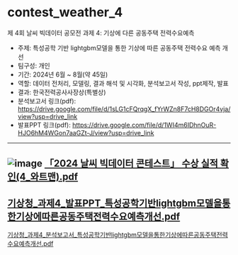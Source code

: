 # contest_weather_4
제 4회 날씨 빅데이터 공모전 과제 4: 기상에 다른 공동주택 전력수요예측
- 주제: 특성공학 기반 lightgbm모델을 통한 기상에 따른 공동주택 전력수요 예측 개선
- 팀구성: 개인
- 기간: 2024년 6월 ~ 8월(약 45일)
- 역할: 데이터 전처리, 모델링, 결과 해석 및 시각화, 분석보고서 작성, ppt제작, 발표
- 결과: 한국전력공사사장상(특별상)
- 분석보고서 링크(pdf): https://drive.google.com/file/d/1sLG1cFQrqgX_fYrWZn8F7cH8DGOr4vja/view?usp=drive_link
- 발표PPT 링크(pdf): https://drive.google.com/file/d/1WI4m6IDhnOuR-HJO6hM4WGon7aaGZt-J/view?usp=drive_link
---
  ![image](https://github.com/user-attachments/assets/bb4b3c07-6fed-4cb0-a0f8-0202e715ae36)
[「2024 날씨 빅데이터 콘테스트」 수상 실적 확인(4_와트맨).pdf](https://github.com/user-attachments/files/16675569/2024.4_.pdf)
---
[기상청_과제4_발표PPT_특성공학기반lightgbm모델을통한기상에따른공동주택전력수요예측개선.pdf](https://github.com/user-attachments/files/16675573/_.4_.PPT_.lightgbm.pdf)
---
[기상청_과제4_분석보고서_특성공학기반lightgbm모델을통한기상에따른공동주택전력수요예측개선.pdf](https://github.com/user-attachments/files/16675586/_.4_._.lightgbm.pdf)
